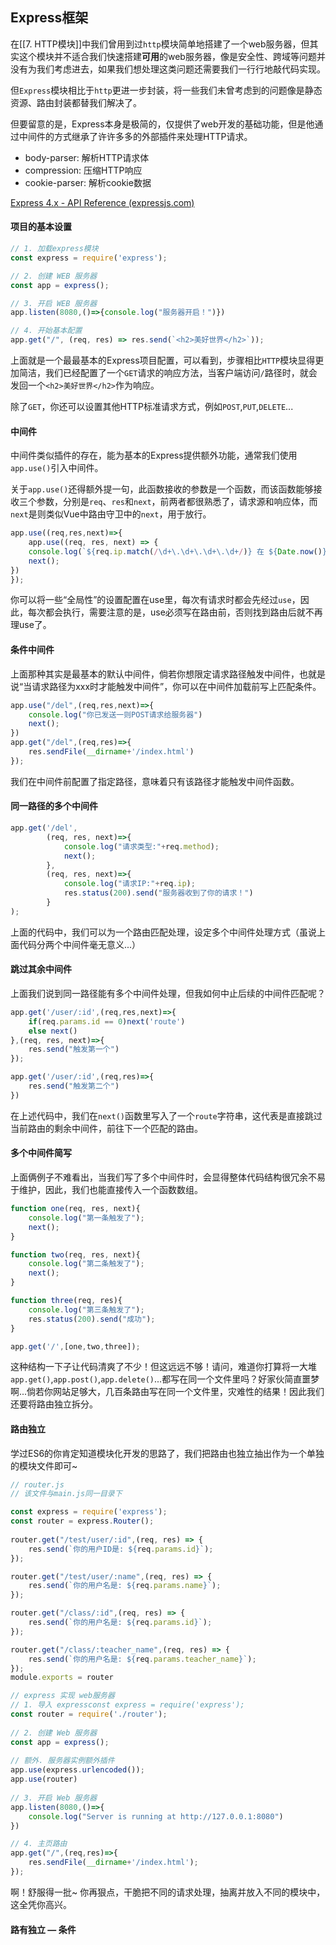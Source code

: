 ## Express框架
在[[7. HTTP模块]]中我们曾用到过`http`模块简单地搭建了一个web服务器，但其实这个模块并不适合我们快速搭建**可用**的web服务器，像是安全性、跨域等问题并没有为我们考虑进去，如果我们想处理这类问题还需要我们一行行地敲代码实现。

但`Express`模块相比于`http`更进一步封装，将一些我们未曾考虑到的问题像是静态资源、路由封装都替我们解决了。

但要留意的是，Express本身是极简的，仅提供了web开发的基础功能，但是他通过中间件的方式继承了许许多多的外部插件来处理HTTP请求。
- body-parser: 解析HTTP请求体
- compression: 压缩HTTP响应
- cookie-parser: 解析cookie数据

[Express 4.x - API Reference (expressjs.com)](https://expressjs.com/en/4x/api.html#req)

#### 项目的基本设置
```js
// 1. 加载express模块
const express = require('express');

// 2. 创建 WEB 服务器
const app = express();

// 3. 开启 WEB 服务器
app.listen(8080,()=>{console.log("服务器开启！")})

// 4. 开始基本配置
app.get("/", (req, res) => res.send(`<h2>美好世界</h2>`));
```

上面就是一个最最基本的Express项目配置，可以看到，步骤相比`HTTP`模块显得更加简洁，我们已经配置了一个`GET`请求的响应方法，当客户端访问`/`路径时，就会发回一个`<h2>美好世界</h2>`作为响应。

除了`GET`，你还可以设置其他HTTP标准请求方式，例如`POST`,`PUT`,`DELETE`...

#### 中间件
中间件类似插件的存在，能为基本的Express提供额外功能，通常我们使用`app.use()`引入中间件。

关于`app.use()`还得额外提一句，此函数接收的参数是一个函数，而该函数能够接收三个参数，分别是`req`、`res`和`next`，前两者都很熟悉了，请求源和响应体，而`next`是则类似Vue中路由守卫中的`next`，用于放行。

```js
app.use((req,res,next)=>{
	app.use((req, res, next) => {  
    console.log(`${req.ip.match(/\d+\.\d+\.\d+\.\d+/)} 在 ${Date.now()} 访问了 WEB 服务器`);  
	next();  
})
});
```

你可以将一些“全局性”的设置配置在use里，每次有请求时都会先经过`use`，因此，每次都会执行，需要注意的是，use必须写在路由前，否则找到路由后就不再理use了。

#### 条件中间件
上面那种其实是最基本的默认中间件，倘若你想限定请求路径触发中间件，也就是说“当请求路径为xxx时才能触发中间件”，你可以在中间件加载前写上匹配条件。

```js
app.use("/del",(req,res,next)=>{  
    console.log("你已发送一则POST请求给服务器")  
    next();  
})
app.get("/del",(req,res)=>{  
    res.sendFile(__dirname+'/index.html')  
});
```

我们在中间件前配置了指定路径，意味着只有该路径才能触发中间件函数。

#### 同一路径的多个中间件
```js
app.get('/del',
		(req, res, next)=>{
			console.log("请求类型:"+req.method);
			next();
		},
		(req, res, next)=>{
			console.log("请求IP:"+req.ip);
			res.status(200).send("服务器收到了你的请求！")
		}
);
```

上面的代码中，我们可以为一个路由匹配处理，设定多个中间件处理方式（虽说上面代码分两个中间件毫无意义...）

#### 跳过其余中间件
上面我们说到同一路径能有多个中间件处理，但我如何中止后续的中间件匹配呢？

```js
app.get('/user/:id',(req,res,next)=>{
	if(req.params.id == 0)next('route')
	else next()
},(req, res, next)=>{
	res.send("触发第一个")
});

app.get('/user/:id',(req,res)=>{
	res.send("触发第二个")
})
```

在上述代码中，我们在`next()`函数里写入了一个`route`字符串，这代表是直接跳过当前路由的剩余中间件，前往下一个匹配的路由。

#### 多个中间件简写
上面俩例子不难看出，当我们写了多个中间件时，会显得整体代码结构很冗余不易于维护，因此，我们也能直接传入一个函数数组。

```js
function one(req, res, next){
	console.log("第一条触发了");
	next();
}

function two(req, res, next){
	console.log("第二条触发了");
	next();
}

function three(req, res){
	console.log("第三条触发了");
	res.status(200).send("成功");
}

app.get('/',[one,two,three]);
```

这种结构一下子让代码清爽了不少！但这远远不够！请问，难道你打算将一大堆`app.get()`,`app.post()`,`app.delete()`...都写在同一个文件里吗？好家伙简直噩梦啊...倘若你网站足够大，几百条路由写在同一个文件里，灾难性的结果！因此我们还要将路由独立拆分。

#### 路由独立
学过ES6的你肯定知道模块化开发的思路了，我们把路由也独立抽出作为一个单独的模块文件即可~

```js
// router.js
// 该文件与main.js同一目录下

const express = require('express');  
const router = express.Router();   
  
router.get("/test/user/:id",(req, res) => {  
    res.send(`你的用户ID是: ${req.params.id}`);  
});

router.get("/test/user/:name",(req, res) => {  
    res.send(`你的用户名是: ${req.params.name}`);  
});

router.get("/class/:id",(req, res) => {  
    res.send(`你的用户名是: ${req.params.id}`);  
});

router.get("/class/:teacher_name",(req, res) => {  
    res.send(`你的用户名是: ${req.params.teacher_name}`);  
});
module.exports = router
```

```js
// express 实现 web服务器  
// 1. 导入 expressconst express = require('express');  
const router = require('./router');  
  
// 2. 创建 Web 服务器  
const app = express();  
  
// 额外. 服务器实例额外插件  
app.use(express.urlencoded());  
app.use(router)  
  
// 3. 开启 Web 服务器  
app.listen(8080,()=>{  
    console.log("Server is running at http://127.0.0.1:8080")  
})

// 4. 主页路由
app.get("/",(req,res)=>{  
    res.sendFile(__dirname+'/index.html');  
}); 
```

啊！舒服得一批~ 你再狠点，干脆把不同的请求处理，抽离并放入不同的模块中，这全凭你高兴。

#### 路有独立 — 条件
